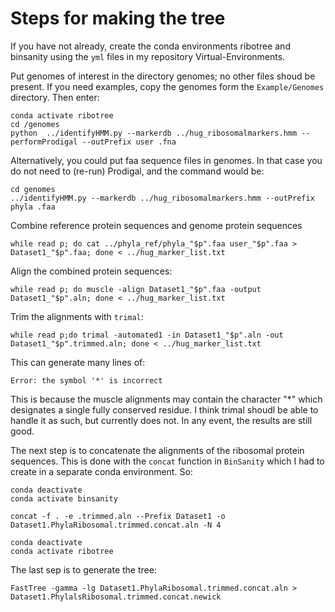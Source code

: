 # Steps for making the tree

If you have not already, create the conda environments ribotree and binsanity using the `yml` files in my repository Virtual-Environments.

Put genomes of interest in the directory genomes; no other files shoud be present. If you need examples, copy the genomes form the `Example/Genomes` directory. Then enter:

```
conda activate ribotree
cd /genomes
python  ../identifyHMM.py --markerdb ../hug_ribosomalmarkers.hmm --performProdigal --outPrefix user .fna
```
Alternatively, you could put faa sequence files in genomes. In that case you do not need to (re-run) Prodigal, and the command would be:

```
cd genomes
../identifyHMM.py --markerdb ../hug_ribosomalmarkers.hmm --outPrefix phyla .faa
```
Combine reference protein sequences and genome protein sequences

```
while read p; do cat ../phyla_ref/phyla_"$p".faa user_"$p".faa > Dataset1_"$p".faa; done < ../hug_marker_list.txt
```
Align the combined protein sequences:

```
while read p; do muscle -align Dataset1_"$p".faa -output Dataset1_"$p".aln; done < ../hug_marker_list.txt
```
Trim the alignments with `trimal`:

```
while read p;do trimal -automated1 -in Dataset1_"$p".aln -out Dataset1_"$p".trimmed.aln; done < ../hug_marker_list.txt
```
This can generate many lines of:

```
Error: the symbol '*' is incorrect
```
This is because the muscle alignments may contain the character "*" which designates a single  fully conserved residue. I think trimal shoudl be able to handle it as such, but currently does not. In any event, the results are still good.

The next step is to concatenate the alignments of the ribosomal protein sequences. This is done with the `concat` function in `BinSanity` which I had to create in a separate conda environment. So:


```
conda deactivate
conda activate binsanity

concat -f . -e .trimmed.aln --Prefix Dataset1 -o Dataset1.PhylaRibosomal.trimmed.concat.aln -N 4

conda deactivate
conda activate ribotree
```

The last sep is to generate the tree:

```
FastTree -gamma -lg Dataset1.PhylaRibosomal.trimmed.concat.aln > Dataset1.PhylalsRibosomal.trimmed.concat.newick
```



